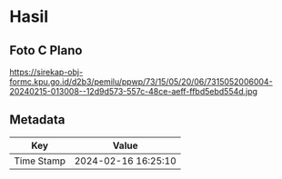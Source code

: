 # Hasil

## Foto C Plano

https://sirekap-obj-formc.kpu.go.id/d2b3/pemilu/ppwp/73/15/05/20/06/7315052006004-20240215-013008--12d9d573-557c-48ce-aeff-ffbd5ebd554d.jpg


## Metadata

| Key        | Value               |
| ---------- | ------------------- |
| Time Stamp | 2024-02-16 16:25:10 |



